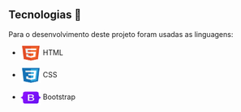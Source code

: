 ## Tecnologias 🤖

Para o desenvolvimento deste projeto foram usadas as linguagens:

-  <img align="center" alt="Kaua-HTML" height="30" width="40" src="https://raw.githubusercontent.com/devicons/devicon/master/icons/html5/html5-original.svg"> HTML
  
-  <img align="center" alt="Kaua-CSS" height="30" width="40" src="https://raw.githubusercontent.com/devicons/devicon/master/icons/css3/css3-original.svg"> CSS
  
-  <img align="center" alt="Rafa-Js" height="30" width="40" src="https://raw.githubusercontent.com/devicons/devicon/refs/heads/master/icons/bootstrap/bootstrap-original.svg"/> Bootstrap
